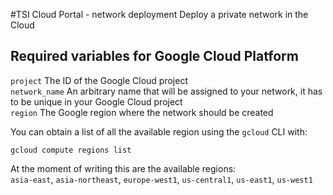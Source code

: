 #TSI Cloud Portal - network deployment
Deploy a private network in the Cloud


## Required variables for Google Cloud Platform

`project` The ID of the Google Cloud project  
`network_name` An arbitrary name that will be assigned to your network, it has to be unique in your Google Cloud project  
`region` The Google region where the network should be created  

You can obtain a list of all the available region using the `gcloud` CLI with:

```
gcloud compute regions list
```
At the moment of writing this are the available regions:  
`asia-east`, `asia-northeast`, `europe-west1`, `us-central1`, `us-east1`, `us-west1`

